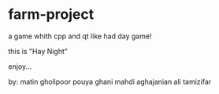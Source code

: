 # farm-project

a game whith cpp and qt like had day game!

this is "Hay Night"

enjoy...

by:
matin gholipoor
pouya ghani
mahdi aghajanian
ali tamizifar
